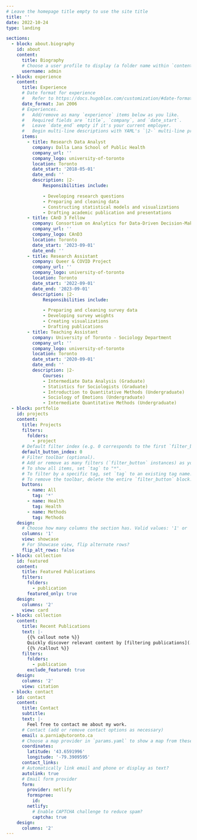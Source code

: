 ```yaml
---
# Leave the homepage title empty to use the site title
title: ''
date: 2022-10-24
type: landing

sections:
  - block: about.biography
    id: about
    content:
      title: Biography
      # Choose a user profile to display (a folder name within `content/authors/`)
      username: admin
  - block: experience
    content:
      title: Experience
      # Date format for experience
      #   Refer to https://docs.hugoblox.com/customization/#date-format
      date_format: Jan 2006
      # Experiences.
      #   Add/remove as many `experience` items below as you like.
      #   Required fields are `title`, `company`, and `date_start`.
      #   Leave `date_end` empty if it's your current employer.
      #   Begin multi-line descriptions with YAML's `|2-` multi-line prefix.
      items:
        - title: Research Data Analyst
          company: Dalla Lana School of Public Health
          company_url: ''
          company_logo: university-of-toronto
          location: Toronto
          date_start: '2018-05-01'
          date_end: ''
          description: |2-
              Responsibilities include:

              - Developing research questions
              - Preparing and cleaning data
              - Constructing statistical models and visualizations
              - Drafting academic publication and presentations
        - title: CAnD 3 Fellow
          company: Consortium on Analytics for Data-Driven Decision-Making (CAnD3)
          company_url: ''
          company_logo: CAnD3
          location: Toronto
          date_start: '2023-09-01'
          date_end: ''
        - title: Research Assistant
          company: Queer & COVID Project
          company_url: ''
          company_logo: university-of-toronto
          location: Toronto
          date_start: '2022-09-01'
          date_end: '2023-09-01'
          description: |2-
              Responsibilities include:

              - Preparing and cleaning survey data
              - Developing survey weights
              - Creating visualizations
              - Drafting publications
        - title: Teaching Assistant
          company: University of Toronto - Sociology Department
          company_url: ''
          company_logo: university-of-toronto
          location: Toronto
          date_start: '2020-09-01'
          date_end: ''
          description: |2-
              Courses:
              - Intermediate Data Analysis (Graduate)     
              - Statistics for Sociologists (Graduate)     
              - Introduction to Quantitative Methods (Undergraduate)  
              - Sociology of Emotions (Undergraduate)  
              - Intermediate Quantitative Methods (Undergraduate)   
  - block: portfolio
    id: projects
    content:
      title: Projects
      filters:
        folders:
          - project
      # Default filter index (e.g. 0 corresponds to the first `filter_button` instance below).
      default_button_index: 0
      # Filter toolbar (optional).
      # Add or remove as many filters (`filter_button` instances) as you like.
      # To show all items, set `tag` to "*".
      # To filter by a specific tag, set `tag` to an existing tag name.
      # To remove the toolbar, delete the entire `filter_button` block.
      buttons:
        - name: All
          tag: '*'
        - name: Health
          tag: Health
        - name: Methods
          tag: Methods
    design:
      # Choose how many columns the section has. Valid values: '1' or '2'.
      columns: '1'
      view: showcase
      # For Showcase view, flip alternate rows?
      flip_alt_rows: false
  - block: collection
    id: featured
    content:
      title: Featured Publications
      filters:
        folders:
          - publication
        featured_only: true
    design:
      columns: '2'
      view: card
  - block: collection
    content:
      title: Recent Publications
      text: |-
        {{% callout note %}}
        Quickly discover relevant content by [filtering publications](./publication/).
        {{% /callout %}}
      filters:
        folders:
          - publication
        exclude_featured: true
    design:
      columns: '2'
      view: citation
  - block: contact
    id: contact
    content:
      title: Contact
      subtitle:
      text: |-
        Feel free to contact me about my work.
      # Contact (add or remove contact options as necessary)
      email: a.parnia@utoronto.ca
      # Choose a map provider in `params.yaml` to show a map from these coordinates
      coordinates:
        latitude: '43.6591996'
        longitude: '-79.3909595'  
      contact_links:
      # Automatically link email and phone or display as text?
      autolink: true
      # Email form provider
      form:
        provider: netlify
        formspree:
          id:
        netlify:
          # Enable CAPTCHA challenge to reduce spam?
          captcha: true
    design:
      columns: '2'
---
```

